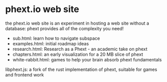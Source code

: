 # phext.io web site

the phext.io web site is an experiment in hosting a web site without a database: phext provides all of the complexity you need!

- sub.html: learn how to navigate subspace
- examples.html: initial roadmap ideas
- research.html: Research as a Phext - an academic take on phext
- chapters.html: an early visualization for a 20 MB slice of phext
- white-rabbit.html: games to help your brain absorb phext fundamentals

libphext.js: a fork of the rust implementation of phext, suitable for games and frontend work 
